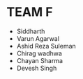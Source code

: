 # TEAM F

* Siddharth
* Varun Agarwal
* Ashid Reza Suleman
* Chirag wadhwa
* Chayan Sharma
* Devesh Singh


